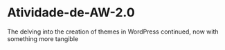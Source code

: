 # Atividade-de-AW-2.0
The delving into the creation of themes in WordPress continued, now with something more tangible
